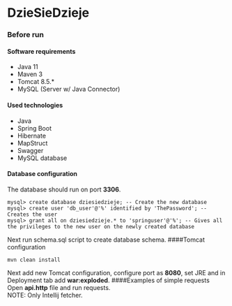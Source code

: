# DzieSieDzieje
### Before run
#### Software requirements
* Java 11 
* Maven 3
* Tomcat 8.5.*
* MySQL (Server w/ Java Connector)

#### Used technologies
* Java 
* Spring Boot 
* Hibernate
* MapStruct
* Swagger
* MySQL database

#### Database configuration
The database should run on port **3306**. 
```
mysql> create database dziesiedzieje; -- Create the new database
mysql> create user 'db_user'@'%' identified by 'ThePassword'; -- Creates the user
mysql> grant all on dziesiedzieje.* to 'springuser'@'%'; -- Gives all the privileges to the new user on the newly created database
```
Next run schema.sql script to create database schema.
####Tomcat configuration 
```
mvn clean install
```
Next add new Tomcat configuration, configure port as **8080**, set JRE and in Deployment tab add **war:exploded**.
####Examples of simple requests   
Open **api.http** file and run requests.  
NOTE: Only Intellij fetcher. 